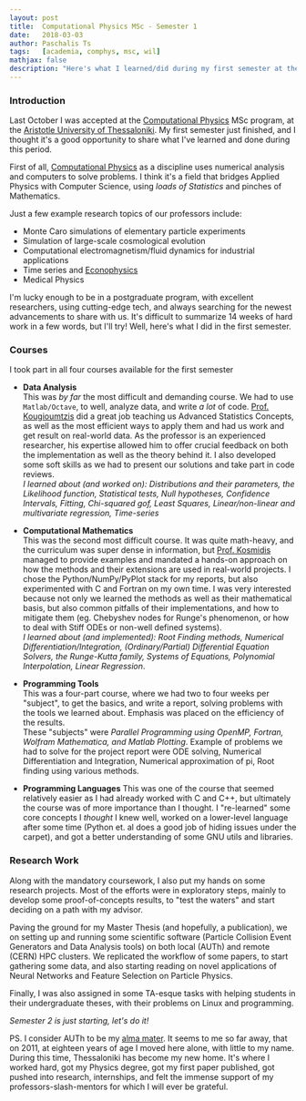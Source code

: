 ```yaml
---
layout: post
title:  Computational Physics MSc - Semester 1
date:   2018-03-03
author: Paschalis Ts
tags:   [academia, comphys, msc, wil]
mathjax: false
description: "Here's what I learned/did during my first semester at the Comphys MSc"
---
```




### Introduction

Last October I was accepted at the [Computational Physics](http://comphys.web.auth.gr/) MSc program, at the [Aristotle University of Thessaloniki](http://auth.gr/). My first semester just finished, and I thought it's a good opportunity to share what I've learned and done during this period.

First of all, [Computational Physics](https://en.wikipedia.org/wiki/Computational_physics) as a discipline uses numerical analysis and computers to solve problems. I think it's a field that bridges Applied Physics with Computer Science, using  *loads of Statistics* and pinches of Mathematics.

Just a few example research topics of our professors include:  
* Monte Caro simulations of elementary particle experiments
* Simulation of large-scale cosmological evolution
* Computational electromagnetism/fluid dynamics for industrial applications
* Time series and [Econophysics](https://en.wikipedia.org/wiki/Econophysics)
* Medical Physics

I'm lucky enough to be in a postgraduate program, with excellent researchers, using cutting-edge tech, and always searching for the newest advancements to share with us. It's difficult to summarize 14 weeks of hard work in a few words, but I'll try! Well, here's what I did in the first semester.

### Courses
I took part in all four courses available for the first semester    
* **Data Analysis**     
This was *by far* the most difficult and demanding course. We had to use `Matlab/Octave`, to well, analyze data, and write *a lot* of code. [Prof. Kougioumtzis](http://users.auth.gr/dkugiu/) did a great job teaching us Advanced Statistics Concepts, as well as the most efficient ways to apply them and had us work and get result on real-world data. As the professor is an experienced researcher, his expertise allowed him to offer crucial feedback on both the implementation as well as the theory behind it. I also developed some soft skills as we had to present our solutions and take part in code reviews.    
*I learned about (and worked on): Distributions and their parameters, the Likelihood function, Statistical tests, Null hypotheses, Confidence Intervals, Fitting, Chi-squared gof, Least Squares, Linear/non-linear and multivariate regression, Time-series*

* **Computational Mathematics**     
This was the second most difficult course. It was quite math-heavy, and the curriculum was super dense in information, but [Prof. Kosmidis](http://kelifos.physics.auth.gr/MEMBERS/kosmas.html) managed to provide examples and mandated a hands-on approach on how the methods and their extensions are used in real-world projects. I chose the Python/NumPy/PyPlot stack for my reports, but also experimented with C and Fortran on my own time. I was very interested because not only we learned the methods as well as their mathematical basis, but also common pitfalls of their implementations, and how to mitigate them (eg. Chebyshev nodes for Runge's phenomenon, or how to deal with Stiff ODEs or non-well defined systems).   
*I learned about (and implemented): Root Finding methods, Numerical Differentiation/Integration, (Ordinary/Partial) Differential Equation Solvers, the Runge-Kutta family, Systems of Equations, Polynomial Interpolation, Linear Regression*. 

* **Programming Tools**   
This was a four-part course, where we had two to four weeks per "subject", to get the basics, and write a report, solving problems with the tools we learned about. Emphasis was placed on the efficiency of the results.    
These "subjects" were *Parallel Programming using OpenMP, Fortran, Wolfram Mathematica, and Matlab Plotting*. Example of problems we had to solve for the project report were ODE solving, Numerical Differentiation and Integration, Numerical approximation of pi, Root finding using various methods.

* **Programming Languages**
This was one of the course that seemed relatively easier as I had already worked with C and C++, but ultimately the course was of more importance than I thought. I "re-learned" some core concepts I *thought* I knew well, worked on a lower-level language after some time (Python et. al does a good job of hiding issues under the carpet), and got a better understanding of some GNU utils and libraries.


### Research Work
Along with the mandatory coursework, I also put my hands on some research projects. Most of the efforts were in exploratory steps, mainly to develop some proof-of-concepts results, to "test the waters" and start deciding on a path with my advisor.   

Paving the ground for my Master Thesis (and hopefully, a publication), we on setting up and running some scientific software (Particle Collision Event Generators and Data Analysis tools) on both local (AUTh) and remote (CERN) HPC clusters. We replicated the workflow of some papers, to start gathering some data, and also starting reading on novel applications of Neural Networks and Feature Selection on Particle Physics.

Finally, I was also assigned in some TA-esque tasks with helping students in their undergraduate theses, with their problems on Linux and programming.


*Semester 2 is just starting, let's do it!*



PS. I consider AUTh to be my [alma mater](https://en.wikipedia.org/wiki/Alma_mater). It seems to me so far away, that on 2011, at eighteen years of age I moved here alone, with little to my name. During this time, Thessaloniki has become my new home. It's where I worked hard, got my Physics degree, got my first paper published, got pushed into research, internships, and felt the immense support of my professors-slash-mentors for which I will ever be grateful.


